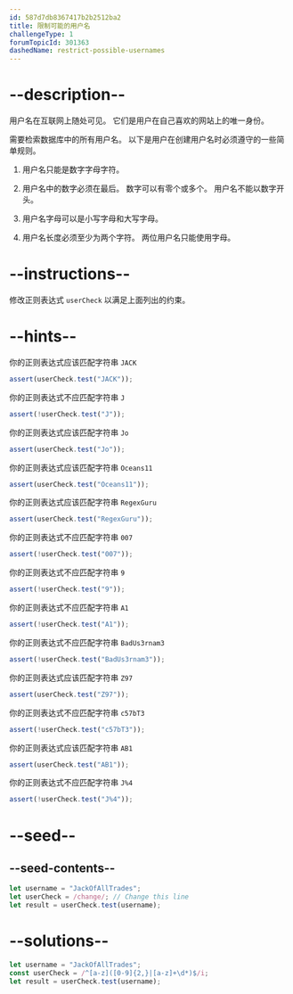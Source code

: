```yaml
---
id: 587d7db8367417b2b2512ba2
title: 限制可能的用户名
challengeType: 1
forumTopicId: 301363
dashedName: restrict-possible-usernames
---
```


# --description--

用户名在互联网上随处可见。 它们是用户在自己喜欢的网站上的唯一身份。

需要检索数据库中的所有用户名。 以下是用户在创建用户名时必须遵守的一些简单规则。

1. 用户名只能是数字字母字符。

2. 用户名中的数字必须在最后。 数字可以有零个或多个。 用户名不能以数字开头。

3. 用户名字母可以是小写字母和大写字母。

4. 用户名长度必须至少为两个字符。 两位用户名只能使用字母。

# --instructions--

修改正则表达式 `userCheck` 以满足上面列出的约束。

# --hints--

你的正则表达式应该匹配字符串 `JACK`

```js
assert(userCheck.test("JACK"));
```

你的正则表达式不应匹配字符串 `J`

```js
assert(!userCheck.test("J"));
```

你的正则表达式应该匹配字符串 `Jo`

```js
assert(userCheck.test("Jo"));
```

你的正则表达式应该匹配字符串 `Oceans11`

```js
assert(userCheck.test("Oceans11"));
```

你的正则表达式应该匹配字符串 `RegexGuru`

```js
assert(userCheck.test("RegexGuru"));
```

你的正则表达式不应匹配字符串 `007`

```js
assert(!userCheck.test("007"));
```

你的正则表达式不应匹配字符串 `9`

```js
assert(!userCheck.test("9"));
```

你的正则表达式不应匹配字符串 `A1`

```js
assert(!userCheck.test("A1"));
```

你的正则表达式不应匹配字符串 `BadUs3rnam3`

```js
assert(!userCheck.test("BadUs3rnam3"));
```

你的正则表达式应该匹配字符串 `Z97`

```js
assert(userCheck.test("Z97"));
```

你的正则表达式不应匹配字符串 `c57bT3`

```js
assert(!userCheck.test("c57bT3"));
```

你的正则表达式应该匹配字符串 `AB1`

```js
assert(userCheck.test("AB1"));
```

你的正则表达式不应匹配字符串 `J%4`

```js
assert(!userCheck.test("J%4"));
```

# --seed--

## --seed-contents--

```js
let username = "JackOfAllTrades";
let userCheck = /change/; // Change this line
let result = userCheck.test(username);
```

# --solutions--

```js
let username = "JackOfAllTrades";
const userCheck = /^[a-z]([0-9]{2,}|[a-z]+\d*)$/i;
let result = userCheck.test(username);
```
